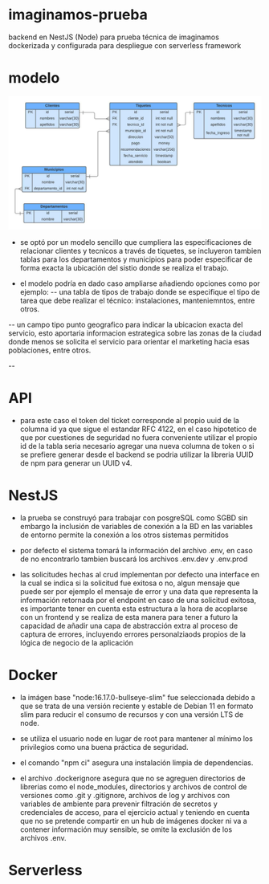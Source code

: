# imaginamos-prueba
backend en NestJS (Node) para prueba técnica de imaginamos dockerizada y configurada para despliegue con serverless framework

# modelo
![Relational Model](/readme-assets/relational-model.jpeg?raw=true "Relational Model")
- se optó por un modelo sencillo que cumpliera las especificaciones de relacionar clientes y tecnicos a través de tiquetes, se incluyeron tambien tablas para los departamentos y municipios para poder especificar de forma exacta la ubicación del sistio donde se realiza el trabajo.

- el modelo podría en dado caso ampliarse añadiendo opciones como por ejemplo:
-- una tabla de tipos de trabajo donde se especifique el tipo de tarea que debe realizar el técnico: instalaciones, manteniemntos, entre otros.

-- un campo tipo punto geografico para indicar la ubicacion exacta del servicio, esto aportaria informacion estrategica sobre las zonas de la ciudad donde menos se solicita el servicio para orientar el marketing hacia esas poblaciones, entre otros.

--



# API
- para este caso el token del ticket corresponde al propio uuid de la columna id ya que sigue el estandar RFC 4122, en el caso hipotetico de que por cuestiones de seguridad no fuera conveniente utilizar el propio id de la tabla seria necesario agregar una nueva columna de token o si se prefiere generar desde el backend se podria utilizar la libreria UUID de npm para generar un UUID v4.

# NestJS
- la prueba se construyó para trabajar con posgreSQL como SGBD sin embargo la inclusión de variables de conexión a la BD en las variables de entorno permite la conexión a los otros sistemas permitidos

- por defecto el sistema tomará la información del archivo .env, en caso de no encontrarlo tambien buscará los archivos .env.dev y .env.prod

- las solicitudes hechas al crud implementan por defecto una interface en la cual se indica si la solicitud fue exitosa o no, algun mensaje que puede ser por ejemplo el mensaje de error y una data que representa la información retornada por el endpoint en caso de una solicitud exitosa, es importante tener en cuenta esta estructura a la hora de acoplarse con un frontend y se realiza de esta manera para tener a futuro la capacidad de añadir una capa de abstracción extra al proceso de captura de errores, incluyendo errores personalziaods propios de la lógica de negocio de la aplicación

# Docker

- la imágen base "node:16.17.0-bullseye-slim" fue seleccionada debido a que se trata de una versión reciente y estable de Debian 11 en formato slim para reducir el consumo de recursos y con una versión LTS de node.

- se utiliza el usuario node en lugar de root para mantener al mínimo los privilegios como una buena práctica de seguridad.

- el comando "npm ci" asegura una instalación limpia de dependencias.

- el archivo .dockerignore asegura que no se agreguen directorios de librerias como el node_modules, directorios y archivos de control de versiones como .git y .gitignore, archivos de log y archivos con variables de ambiente para prevenir filtración de secretos y credenciales de acceso, para el ejercicio actual y teniendo en cuenta que no se pretende compartir en un hub de imágenes docker ni va a contener información muy sensible, se omite la exclusión de los archivos .env.

# Serverless




